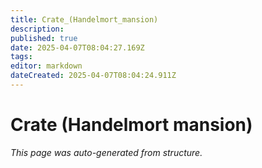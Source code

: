 ```yaml
---
title: Crate_(Handelmort_mansion)
description: 
published: true
date: 2025-04-07T08:04:27.169Z
tags: 
editor: markdown
dateCreated: 2025-04-07T08:04:24.911Z
---
```


# Crate (Handelmort mansion)

*This page was auto-generated from structure.*